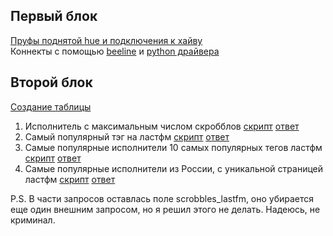 ## Первый блок
[Пруфы поднятой hue и подключения к хайву](screenshots)  
Коннекты с помощью [beeline](screenshots/beeline.png) и [python драйвера](screenshots/python.png)
## Второй блок
[Создание таблицы](create_table.hql)
1. Исполнитель с максимальным числом скробблов [скрипт](task_a.hql) [ответ](answer_a)
2. Самый популярный тэг на ластфм [скрипт](task_b.hql) [ответ](answer_b)
3. Самые популярные исполнители 10 самых популярных тегов ластфм [скрипт](task_c.hql) [ответ](answer_c)
4. Самые популярные исполнители из России, с уникальной страницей ластфм [скрипт](task_d.hql) [ответ](answer_d)

P.S. В части запросов оставлась поле scrobbles_lastfm, оно убирается еще один внешним запросом, но я решил этого не делать. Надеюсь, не криминал.